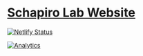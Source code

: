 # [Schapiro Lab Website](https://schapirolab.netlify.app)
[![Netlify Status](https://api.netlify.com/api/v1/badges/ae016aeb-8f2e-4d8f-96ef-4d6c354141a1/deploy-status)](https://app.netlify.com/sites/schapirolab/deploys)

[![Analytics](https://ga-beacon.appspot.com/UA-78646709-2/starter-research-group/readme?pixel)](https://github.com/igrigorik/ga-beacon)
